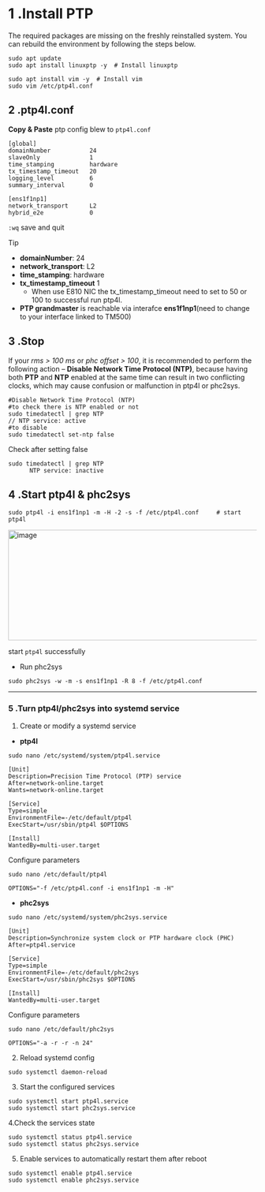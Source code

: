 # 1 .Install PTP 
The required packages are missing on the freshly reinstalled system. You can rebuild the environment by following the steps below.
```
sudo apt update 
sudo apt install linuxptp -y  # Install linuxptp

sudo apt install vim -y  # Install vim
sudo vim /etc/ptp4l.conf
```
## 2 .ptp4l.conf
**Copy & Paste** ptp config blew to `ptp4l.conf`

```
[global]
domainNumber           24
slaveOnly              1
time_stamping          hardware
tx_timestamp_timeout   20
logging_level          6
summary_interval       0

[ens1f1np1]
network_transport      L2
hybrid_e2e             0
```
`:wq` save and quit

> [!tip]
> - **domainNumber**: 24
> - **network_transport**: L2
> - **time_stamping**: hardware
> - **tx_timestamp_timeout** 1
>      - When use E810 NIC the tx_timestamp_timeout need to set to 50 or 100 to successful run ptp4l.
> - **PTP grandmaster** is reachable via interafce **ens1f1np1**(need to change to your interface linked to TM500)

## 3 .Stop 

If your *rms > 100 ms* or *phc offset > 100*, it is recommended to perform the following action – **Disable Network Time Protocol (NTP)**, because having both **PTP** and **NTP** enabled at the same time can result in two conflicting clocks, which may cause confusion or malfunction in ptp4l or phc2sys.

```
#Disable Network Time Protocol (NTP)
#to check there is NTP enabled or not
sudo timedatectl | grep NTP
// NTP service: active
#to disable
sudo timedatectl set-ntp false
```
Check after setting false
```
sudo timedatectl | grep NTP   
      NTP service: inactive
```

## 4 .Start ptp4l & phc2sys
```
sudo ptp4l -i ens1f1np1 -m -H -2 -s -f /etc/ptp4l.conf     # start ptp4l
```
<img width="751" height="224" alt="image" src="https://github.com/user-attachments/assets/0b6e0018-0369-4cc9-94e6-308efa75c3ea" />

start `ptp4l` successfully

- Run phc2sys
```
sudo phc2sys -w -m -s ens1f1np1 -R 8 -f /etc/ptp4l.conf
```

-------------------------------------------------------------------

### 5 .Turn ptp4l/phc2sys into systemd service

1. Create or modify a systemd service

- **ptp4l**
```
sudo nano /etc/systemd/system/ptp4l.service
```
```
[Unit]
Description=Precision Time Protocol (PTP) service
After=network-online.target
Wants=network-online.target

[Service]
Type=simple
EnvironmentFile=-/etc/default/ptp4l
ExecStart=/usr/sbin/ptp4l $OPTIONS

[Install]
WantedBy=multi-user.target
```

Configure parameters
```
sudo nano /etc/default/ptp4l
```
```
OPTIONS="-f /etc/ptp4l.conf -i ens1f1np1 -m -H"
```

- **phc2sys**
  
```
sudo nano /etc/systemd/system/phc2sys.service
```
```
[Unit]
Description=Synchronize system clock or PTP hardware clock (PHC)
After=ptp4l.service

[Service]
Type=simple
EnvironmentFile=-/etc/default/phc2sys
ExecStart=/usr/sbin/phc2sys $OPTIONS

[Install]
WantedBy=multi-user.target
```

Configure parameters
```
sudo nano /etc/default/phc2sys
```
```
OPTIONS="-a -r -r -n 24"
```

2. Reload systemd config
```
sudo systemctl daemon-reload
```

3. Start the configured services
```
sudo systemctl start ptp4l.service
sudo systemctl start phc2sys.service
```

4.Check the services state
```
sudo systemctl status ptp4l.service
sudo systemctl status phc2sys.service
```

5. Enable services to automatically restart them after reboot
```
sudo systemctl enable ptp4l.service
sudo systemctl enable phc2sys.service
```
